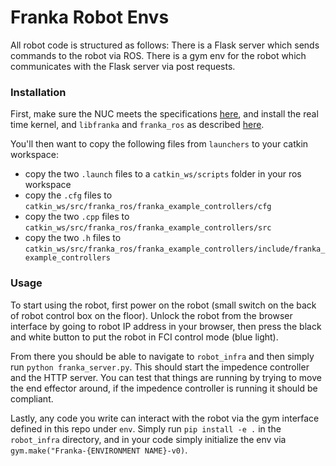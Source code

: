 # Franka Robot Envs

All robot code is structured as follows:
There is a Flask server which sends commands to the robot via ROS. There is a gym env for the robot which communicates with the Flask server via post requests.

### Installation

First, make sure the NUC meets the specifications [here](https://frankaemika.github.io/docs/requirements.html), and install the real time kernel, and `libfranka` and `franka_ros` as described [here](https://frankaemika.github.io/docs/installation_linux.html).

You'll then want to copy the following files from `launchers` to your catkin workspace:
- copy the two `.launch` files to a `catkin_ws/scripts` folder in your ros workspace 
- copy the `.cfg` files to `catkin_ws/src/franka_ros/franka_example_controllers/cfg`
- copy the two `.cpp` files to `catkin_ws/src/franka_ros/franka_example_controllers/src`
- copy the two `.h` files to `catkin_ws/src/franka_ros/franka_example_controllers/include/franka_example_controllers`

### Usage

To start using the robot, first power on the robot (small switch on the back of robot control box on the floor). Unlock the robot from the browser interface by going to robot IP address in your browser, then press the black and white button to put the robot in FCI control mode (blue light).

From there you should be able to navigate to `robot_infra` and then simply run `python franka_server.py`. This should start the impedence controller and the HTTP server. You can test that things are running by trying to move the end effector around, if the impedence controller is running it should be compliant.

Lastly, any code you write can interact with the robot via the gym interface defined in this repo under `env`. Simply run `pip install -e .` in the `robot_infra` directory, and in your code simply initialize the env via `gym.make("Franka-{ENVIRONMENT NAME}-v0)`.
